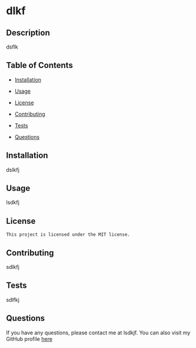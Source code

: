 # dlkf     
  
  

  ## Description

  dsflk

  ## Table of Contents

  - [Installation](#installation)
  - [Usage](#usage)
  
 - [License](#license)

  - [Contributing](#contributing)
  - [Tests](#tests)
  - [Questions](#questions)

  ## Installation

  dslkfj

  ## Usage

  lsdkfj

  ## License
    This project is licensed under the MIT license.

  ## Contributing
  
  sdlkfj

  ## Tests

  sdlfkj

  ## Questions

  If you have any questions, please contact me at lsdkjf.
  You can also visit my GitHub profile [here](https://github.com/sldkfj/)
  